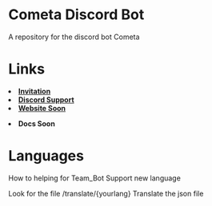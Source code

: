 # Cometa Discord Bot</b>

A repository for the discord bot Cometa

# <b>Links</b>

[<li><b>Invitation</b></li>](http://botemoda.com/2w68)
[<li><b>Discord Support</b></li>](http://botemoda.com/2w3n)
[<li><b>Website Soon</b></li>](http://botemoda.com/2vxD)
<li><b>Docs Soon</b></li>

# Languages

How to helping for Team_Bot Support new language

Look for the file /translate/{yourlang}
Translate the json file
